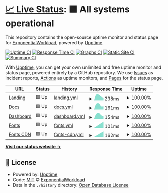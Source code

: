 # [📈 Live Status](https://gh.expo.moe): <!--live status--> **🟩 All systems operational**

This repository contains the open-source uptime monitor and status page for [ExponentialWorkload](https://Exponential-Workload.github.io/), powered by [Upptime](https://github.com/upptime/upptime).

[![Uptime CI](https://github.com/Exponential-Workload/personal-nexus-uptime-monitor/workflows/Uptime%20CI/badge.svg)](https://github.com/Exponential-Workload/personal-nexus-uptime-monitor/actions?query=workflow%3A%22Uptime+CI%22)
[![Response Time CI](https://github.com/Exponential-Workload/personal-nexus-uptime-monitor/workflows/Response%20Time%20CI/badge.svg)](https://github.com/Exponential-Workload/personal-nexus-uptime-monitor/actions?query=workflow%3A%22Response+Time+CI%22)
[![Graphs CI](https://github.com/Exponential-Workload/personal-nexus-uptime-monitor/workflows/Graphs%20CI/badge.svg)](https://github.com/Exponential-Workload/personal-nexus-uptime-monitor/actions?query=workflow%3A%22Graphs+CI%22)
[![Static Site CI](https://github.com/Exponential-Workload/personal-nexus-uptime-monitor/workflows/Static%20Site%20CI/badge.svg)](https://github.com/Exponential-Workload/personal-nexus-uptime-monitor/actions?query=workflow%3A%22Static+Site+CI%22)
[![Summary CI](https://github.com/Exponential-Workload/personal-nexus-uptime-monitor/workflows/Summary%20CI/badge.svg)](https://github.com/Exponential-Workload/personal-nexus-uptime-monitor/actions?query=workflow%3A%22Summary+CI%22)

With [Upptime](https://upptime.js.org), you can get your own unlimited and free uptime monitor and status page, powered entirely by a GitHub repository. We use [Issues](https://github.com/Exponential-Workload/personal-nexus-uptime-monitor/issues) as incident reports, [Actions](https://github.com/Exponential-Workload/personal-nexus-uptime-monitor/actions) as uptime monitors, and [Pages](https://gh.expo.moe) for the status page.

<!--start: status pages-->
<!-- This summary is generated by Upptime (https://github.com/upptime/upptime) -->
<!-- Do not edit this manually, your changes will be overwritten -->
<!-- prettier-ignore -->
| URL | Status | History | Response Time | Uptime |
| --- | ------ | ------- | ------------- | ------ |
| <img alt="" src="https://icons.duckduckgo.com/ip3/nexuspipe.com.ico" height="13"> [Landing](https://nexuspipe.com) | 🟩 Up | [landing.yml](https://github.com/ignore-me-lol/personal-nexus-uptime-monitor/commits/HEAD/history/landing.yml) | <details><summary><img alt="Response time graph" src="./graphs/landing/response-time-week.png" height="20"> 238ms</summary><br><a href="https://nup.expo.moe/history/landing"><img alt="Response time 238" src="https://img.shields.io/endpoint?url=https%3A%2F%2Fraw.githubusercontent.com%2Fignore-me-lol%2Fpersonal-nexus-uptime-monitor%2FHEAD%2Fapi%2Flanding%2Fresponse-time.json"></a><br><a href="https://nup.expo.moe/history/landing"><img alt="24-hour response time 238" src="https://img.shields.io/endpoint?url=https%3A%2F%2Fraw.githubusercontent.com%2Fignore-me-lol%2Fpersonal-nexus-uptime-monitor%2FHEAD%2Fapi%2Flanding%2Fresponse-time-day.json"></a><br><a href="https://nup.expo.moe/history/landing"><img alt="7-day response time 238" src="https://img.shields.io/endpoint?url=https%3A%2F%2Fraw.githubusercontent.com%2Fignore-me-lol%2Fpersonal-nexus-uptime-monitor%2FHEAD%2Fapi%2Flanding%2Fresponse-time-week.json"></a><br><a href="https://nup.expo.moe/history/landing"><img alt="30-day response time 238" src="https://img.shields.io/endpoint?url=https%3A%2F%2Fraw.githubusercontent.com%2Fignore-me-lol%2Fpersonal-nexus-uptime-monitor%2FHEAD%2Fapi%2Flanding%2Fresponse-time-month.json"></a><br><a href="https://nup.expo.moe/history/landing"><img alt="1-year response time 238" src="https://img.shields.io/endpoint?url=https%3A%2F%2Fraw.githubusercontent.com%2Fignore-me-lol%2Fpersonal-nexus-uptime-monitor%2FHEAD%2Fapi%2Flanding%2Fresponse-time-year.json"></a></details> | <details><summary><a href="https://nup.expo.moe/history/landing">100.00%</a></summary><a href="https://nup.expo.moe/history/landing"><img alt="All-time uptime 100.00%" src="https://img.shields.io/endpoint?url=https%3A%2F%2Fraw.githubusercontent.com%2Fignore-me-lol%2Fpersonal-nexus-uptime-monitor%2FHEAD%2Fapi%2Flanding%2Fuptime.json"></a><br><a href="https://nup.expo.moe/history/landing"><img alt="24-hour uptime 100.00%" src="https://img.shields.io/endpoint?url=https%3A%2F%2Fraw.githubusercontent.com%2Fignore-me-lol%2Fpersonal-nexus-uptime-monitor%2FHEAD%2Fapi%2Flanding%2Fuptime-day.json"></a><br><a href="https://nup.expo.moe/history/landing"><img alt="7-day uptime 100.00%" src="https://img.shields.io/endpoint?url=https%3A%2F%2Fraw.githubusercontent.com%2Fignore-me-lol%2Fpersonal-nexus-uptime-monitor%2FHEAD%2Fapi%2Flanding%2Fuptime-week.json"></a><br><a href="https://nup.expo.moe/history/landing"><img alt="30-day uptime 100.00%" src="https://img.shields.io/endpoint?url=https%3A%2F%2Fraw.githubusercontent.com%2Fignore-me-lol%2Fpersonal-nexus-uptime-monitor%2FHEAD%2Fapi%2Flanding%2Fuptime-month.json"></a><br><a href="https://nup.expo.moe/history/landing"><img alt="1-year uptime 100.00%" src="https://img.shields.io/endpoint?url=https%3A%2F%2Fraw.githubusercontent.com%2Fignore-me-lol%2Fpersonal-nexus-uptime-monitor%2FHEAD%2Fapi%2Flanding%2Fuptime-year.json"></a></details>
| <img alt="" src="https://icons.duckduckgo.com/ip3/docs.nexuspipe.com.ico" height="13"> [Docs](https://docs.nexuspipe.com) | 🟩 Up | [docs.yml](https://github.com/ignore-me-lol/personal-nexus-uptime-monitor/commits/HEAD/history/docs.yml) | <details><summary><img alt="Response time graph" src="./graphs/docs/response-time-week.png" height="20"> 161ms</summary><br><a href="https://nup.expo.moe/history/docs"><img alt="Response time 161" src="https://img.shields.io/endpoint?url=https%3A%2F%2Fraw.githubusercontent.com%2Fignore-me-lol%2Fpersonal-nexus-uptime-monitor%2FHEAD%2Fapi%2Fdocs%2Fresponse-time.json"></a><br><a href="https://nup.expo.moe/history/docs"><img alt="24-hour response time 161" src="https://img.shields.io/endpoint?url=https%3A%2F%2Fraw.githubusercontent.com%2Fignore-me-lol%2Fpersonal-nexus-uptime-monitor%2FHEAD%2Fapi%2Fdocs%2Fresponse-time-day.json"></a><br><a href="https://nup.expo.moe/history/docs"><img alt="7-day response time 161" src="https://img.shields.io/endpoint?url=https%3A%2F%2Fraw.githubusercontent.com%2Fignore-me-lol%2Fpersonal-nexus-uptime-monitor%2FHEAD%2Fapi%2Fdocs%2Fresponse-time-week.json"></a><br><a href="https://nup.expo.moe/history/docs"><img alt="30-day response time 161" src="https://img.shields.io/endpoint?url=https%3A%2F%2Fraw.githubusercontent.com%2Fignore-me-lol%2Fpersonal-nexus-uptime-monitor%2FHEAD%2Fapi%2Fdocs%2Fresponse-time-month.json"></a><br><a href="https://nup.expo.moe/history/docs"><img alt="1-year response time 161" src="https://img.shields.io/endpoint?url=https%3A%2F%2Fraw.githubusercontent.com%2Fignore-me-lol%2Fpersonal-nexus-uptime-monitor%2FHEAD%2Fapi%2Fdocs%2Fresponse-time-year.json"></a></details> | <details><summary><a href="https://nup.expo.moe/history/docs">100.00%</a></summary><a href="https://nup.expo.moe/history/docs"><img alt="All-time uptime 100.00%" src="https://img.shields.io/endpoint?url=https%3A%2F%2Fraw.githubusercontent.com%2Fignore-me-lol%2Fpersonal-nexus-uptime-monitor%2FHEAD%2Fapi%2Fdocs%2Fuptime.json"></a><br><a href="https://nup.expo.moe/history/docs"><img alt="24-hour uptime 100.00%" src="https://img.shields.io/endpoint?url=https%3A%2F%2Fraw.githubusercontent.com%2Fignore-me-lol%2Fpersonal-nexus-uptime-monitor%2FHEAD%2Fapi%2Fdocs%2Fuptime-day.json"></a><br><a href="https://nup.expo.moe/history/docs"><img alt="7-day uptime 100.00%" src="https://img.shields.io/endpoint?url=https%3A%2F%2Fraw.githubusercontent.com%2Fignore-me-lol%2Fpersonal-nexus-uptime-monitor%2FHEAD%2Fapi%2Fdocs%2Fuptime-week.json"></a><br><a href="https://nup.expo.moe/history/docs"><img alt="30-day uptime 100.00%" src="https://img.shields.io/endpoint?url=https%3A%2F%2Fraw.githubusercontent.com%2Fignore-me-lol%2Fpersonal-nexus-uptime-monitor%2FHEAD%2Fapi%2Fdocs%2Fuptime-month.json"></a><br><a href="https://nup.expo.moe/history/docs"><img alt="1-year uptime 100.00%" src="https://img.shields.io/endpoint?url=https%3A%2F%2Fraw.githubusercontent.com%2Fignore-me-lol%2Fpersonal-nexus-uptime-monitor%2FHEAD%2Fapi%2Fdocs%2Fuptime-year.json"></a></details>
| <img alt="" src="https://icons.duckduckgo.com/ip3/dash.nexuspipe.com.ico" height="13"> [Dashboard](https://dash.nexuspipe.com) | 🟩 Up | [dashboard.yml](https://github.com/ignore-me-lol/personal-nexus-uptime-monitor/commits/HEAD/history/dashboard.yml) | <details><summary><img alt="Response time graph" src="./graphs/dashboard/response-time-week.png" height="20"> 154ms</summary><br><a href="https://nup.expo.moe/history/dashboard"><img alt="Response time 154" src="https://img.shields.io/endpoint?url=https%3A%2F%2Fraw.githubusercontent.com%2Fignore-me-lol%2Fpersonal-nexus-uptime-monitor%2FHEAD%2Fapi%2Fdashboard%2Fresponse-time.json"></a><br><a href="https://nup.expo.moe/history/dashboard"><img alt="24-hour response time 154" src="https://img.shields.io/endpoint?url=https%3A%2F%2Fraw.githubusercontent.com%2Fignore-me-lol%2Fpersonal-nexus-uptime-monitor%2FHEAD%2Fapi%2Fdashboard%2Fresponse-time-day.json"></a><br><a href="https://nup.expo.moe/history/dashboard"><img alt="7-day response time 154" src="https://img.shields.io/endpoint?url=https%3A%2F%2Fraw.githubusercontent.com%2Fignore-me-lol%2Fpersonal-nexus-uptime-monitor%2FHEAD%2Fapi%2Fdashboard%2Fresponse-time-week.json"></a><br><a href="https://nup.expo.moe/history/dashboard"><img alt="30-day response time 154" src="https://img.shields.io/endpoint?url=https%3A%2F%2Fraw.githubusercontent.com%2Fignore-me-lol%2Fpersonal-nexus-uptime-monitor%2FHEAD%2Fapi%2Fdashboard%2Fresponse-time-month.json"></a><br><a href="https://nup.expo.moe/history/dashboard"><img alt="1-year response time 154" src="https://img.shields.io/endpoint?url=https%3A%2F%2Fraw.githubusercontent.com%2Fignore-me-lol%2Fpersonal-nexus-uptime-monitor%2FHEAD%2Fapi%2Fdashboard%2Fresponse-time-year.json"></a></details> | <details><summary><a href="https://nup.expo.moe/history/dashboard">100.00%</a></summary><a href="https://nup.expo.moe/history/dashboard"><img alt="All-time uptime 100.00%" src="https://img.shields.io/endpoint?url=https%3A%2F%2Fraw.githubusercontent.com%2Fignore-me-lol%2Fpersonal-nexus-uptime-monitor%2FHEAD%2Fapi%2Fdashboard%2Fuptime.json"></a><br><a href="https://nup.expo.moe/history/dashboard"><img alt="24-hour uptime 100.00%" src="https://img.shields.io/endpoint?url=https%3A%2F%2Fraw.githubusercontent.com%2Fignore-me-lol%2Fpersonal-nexus-uptime-monitor%2FHEAD%2Fapi%2Fdashboard%2Fuptime-day.json"></a><br><a href="https://nup.expo.moe/history/dashboard"><img alt="7-day uptime 100.00%" src="https://img.shields.io/endpoint?url=https%3A%2F%2Fraw.githubusercontent.com%2Fignore-me-lol%2Fpersonal-nexus-uptime-monitor%2FHEAD%2Fapi%2Fdashboard%2Fuptime-week.json"></a><br><a href="https://nup.expo.moe/history/dashboard"><img alt="30-day uptime 100.00%" src="https://img.shields.io/endpoint?url=https%3A%2F%2Fraw.githubusercontent.com%2Fignore-me-lol%2Fpersonal-nexus-uptime-monitor%2FHEAD%2Fapi%2Fdashboard%2Fuptime-month.json"></a><br><a href="https://nup.expo.moe/history/dashboard"><img alt="1-year uptime 100.00%" src="https://img.shields.io/endpoint?url=https%3A%2F%2Fraw.githubusercontent.com%2Fignore-me-lol%2Fpersonal-nexus-uptime-monitor%2FHEAD%2Fapi%2Fdashboard%2Fuptime-year.json"></a></details>
| <img alt="" src="https://icons.duckduckgo.com/ip3/fonts.nexuspipe.com.ico" height="13"> [Fonts](https://fonts.nexuspipe.com) | 🟩 Up | [fonts.yml](https://github.com/ignore-me-lol/personal-nexus-uptime-monitor/commits/HEAD/history/fonts.yml) | <details><summary><img alt="Response time graph" src="./graphs/fonts/response-time-week.png" height="20"> 101ms</summary><br><a href="https://nup.expo.moe/history/fonts"><img alt="Response time 101" src="https://img.shields.io/endpoint?url=https%3A%2F%2Fraw.githubusercontent.com%2Fignore-me-lol%2Fpersonal-nexus-uptime-monitor%2FHEAD%2Fapi%2Ffonts%2Fresponse-time.json"></a><br><a href="https://nup.expo.moe/history/fonts"><img alt="24-hour response time 101" src="https://img.shields.io/endpoint?url=https%3A%2F%2Fraw.githubusercontent.com%2Fignore-me-lol%2Fpersonal-nexus-uptime-monitor%2FHEAD%2Fapi%2Ffonts%2Fresponse-time-day.json"></a><br><a href="https://nup.expo.moe/history/fonts"><img alt="7-day response time 101" src="https://img.shields.io/endpoint?url=https%3A%2F%2Fraw.githubusercontent.com%2Fignore-me-lol%2Fpersonal-nexus-uptime-monitor%2FHEAD%2Fapi%2Ffonts%2Fresponse-time-week.json"></a><br><a href="https://nup.expo.moe/history/fonts"><img alt="30-day response time 101" src="https://img.shields.io/endpoint?url=https%3A%2F%2Fraw.githubusercontent.com%2Fignore-me-lol%2Fpersonal-nexus-uptime-monitor%2FHEAD%2Fapi%2Ffonts%2Fresponse-time-month.json"></a><br><a href="https://nup.expo.moe/history/fonts"><img alt="1-year response time 101" src="https://img.shields.io/endpoint?url=https%3A%2F%2Fraw.githubusercontent.com%2Fignore-me-lol%2Fpersonal-nexus-uptime-monitor%2FHEAD%2Fapi%2Ffonts%2Fresponse-time-year.json"></a></details> | <details><summary><a href="https://nup.expo.moe/history/fonts">100.00%</a></summary><a href="https://nup.expo.moe/history/fonts"><img alt="All-time uptime 100.00%" src="https://img.shields.io/endpoint?url=https%3A%2F%2Fraw.githubusercontent.com%2Fignore-me-lol%2Fpersonal-nexus-uptime-monitor%2FHEAD%2Fapi%2Ffonts%2Fuptime.json"></a><br><a href="https://nup.expo.moe/history/fonts"><img alt="24-hour uptime 100.00%" src="https://img.shields.io/endpoint?url=https%3A%2F%2Fraw.githubusercontent.com%2Fignore-me-lol%2Fpersonal-nexus-uptime-monitor%2FHEAD%2Fapi%2Ffonts%2Fuptime-day.json"></a><br><a href="https://nup.expo.moe/history/fonts"><img alt="7-day uptime 100.00%" src="https://img.shields.io/endpoint?url=https%3A%2F%2Fraw.githubusercontent.com%2Fignore-me-lol%2Fpersonal-nexus-uptime-monitor%2FHEAD%2Fapi%2Ffonts%2Fuptime-week.json"></a><br><a href="https://nup.expo.moe/history/fonts"><img alt="30-day uptime 100.00%" src="https://img.shields.io/endpoint?url=https%3A%2F%2Fraw.githubusercontent.com%2Fignore-me-lol%2Fpersonal-nexus-uptime-monitor%2FHEAD%2Fapi%2Ffonts%2Fuptime-month.json"></a><br><a href="https://nup.expo.moe/history/fonts"><img alt="1-year uptime 100.00%" src="https://img.shields.io/endpoint?url=https%3A%2F%2Fraw.githubusercontent.com%2Fignore-me-lol%2Fpersonal-nexus-uptime-monitor%2FHEAD%2Fapi%2Ffonts%2Fuptime-year.json"></a></details>
| <img alt="" src="https://icons.duckduckgo.com/ip3/fonts-cdn.nexuspipe.com.ico" height="13"> [Fonts CDN](https://fonts-cdn.nexuspipe.com) | 🟩 Up | [fonts-cdn.yml](https://github.com/ignore-me-lol/personal-nexus-uptime-monitor/commits/HEAD/history/fonts-cdn.yml) | <details><summary><img alt="Response time graph" src="./graphs/fonts-cdn/response-time-week.png" height="20"> 162ms</summary><br><a href="https://nup.expo.moe/history/fonts-cdn"><img alt="Response time 162" src="https://img.shields.io/endpoint?url=https%3A%2F%2Fraw.githubusercontent.com%2Fignore-me-lol%2Fpersonal-nexus-uptime-monitor%2FHEAD%2Fapi%2Ffonts-cdn%2Fresponse-time.json"></a><br><a href="https://nup.expo.moe/history/fonts-cdn"><img alt="24-hour response time 162" src="https://img.shields.io/endpoint?url=https%3A%2F%2Fraw.githubusercontent.com%2Fignore-me-lol%2Fpersonal-nexus-uptime-monitor%2FHEAD%2Fapi%2Ffonts-cdn%2Fresponse-time-day.json"></a><br><a href="https://nup.expo.moe/history/fonts-cdn"><img alt="7-day response time 162" src="https://img.shields.io/endpoint?url=https%3A%2F%2Fraw.githubusercontent.com%2Fignore-me-lol%2Fpersonal-nexus-uptime-monitor%2FHEAD%2Fapi%2Ffonts-cdn%2Fresponse-time-week.json"></a><br><a href="https://nup.expo.moe/history/fonts-cdn"><img alt="30-day response time 162" src="https://img.shields.io/endpoint?url=https%3A%2F%2Fraw.githubusercontent.com%2Fignore-me-lol%2Fpersonal-nexus-uptime-monitor%2FHEAD%2Fapi%2Ffonts-cdn%2Fresponse-time-month.json"></a><br><a href="https://nup.expo.moe/history/fonts-cdn"><img alt="1-year response time 162" src="https://img.shields.io/endpoint?url=https%3A%2F%2Fraw.githubusercontent.com%2Fignore-me-lol%2Fpersonal-nexus-uptime-monitor%2FHEAD%2Fapi%2Ffonts-cdn%2Fresponse-time-year.json"></a></details> | <details><summary><a href="https://nup.expo.moe/history/fonts-cdn">100.00%</a></summary><a href="https://nup.expo.moe/history/fonts-cdn"><img alt="All-time uptime 100.00%" src="https://img.shields.io/endpoint?url=https%3A%2F%2Fraw.githubusercontent.com%2Fignore-me-lol%2Fpersonal-nexus-uptime-monitor%2FHEAD%2Fapi%2Ffonts-cdn%2Fuptime.json"></a><br><a href="https://nup.expo.moe/history/fonts-cdn"><img alt="24-hour uptime 100.00%" src="https://img.shields.io/endpoint?url=https%3A%2F%2Fraw.githubusercontent.com%2Fignore-me-lol%2Fpersonal-nexus-uptime-monitor%2FHEAD%2Fapi%2Ffonts-cdn%2Fuptime-day.json"></a><br><a href="https://nup.expo.moe/history/fonts-cdn"><img alt="7-day uptime 100.00%" src="https://img.shields.io/endpoint?url=https%3A%2F%2Fraw.githubusercontent.com%2Fignore-me-lol%2Fpersonal-nexus-uptime-monitor%2FHEAD%2Fapi%2Ffonts-cdn%2Fuptime-week.json"></a><br><a href="https://nup.expo.moe/history/fonts-cdn"><img alt="30-day uptime 100.00%" src="https://img.shields.io/endpoint?url=https%3A%2F%2Fraw.githubusercontent.com%2Fignore-me-lol%2Fpersonal-nexus-uptime-monitor%2FHEAD%2Fapi%2Ffonts-cdn%2Fuptime-month.json"></a><br><a href="https://nup.expo.moe/history/fonts-cdn"><img alt="1-year uptime 100.00%" src="https://img.shields.io/endpoint?url=https%3A%2F%2Fraw.githubusercontent.com%2Fignore-me-lol%2Fpersonal-nexus-uptime-monitor%2FHEAD%2Fapi%2Ffonts-cdn%2Fuptime-year.json"></a></details>

<!--end: status pages-->

[**Visit our status website →**](https://gh.expo.moe)

## 📄 License

- Powered by: [Upptime](https://github.com/upptime/upptime)
- Code: [MIT](./LICENSE) © [ExponentialWorkload](https://Exponential-Workload.github.io/)
- Data in the `./history` directory: [Open Database License](https://opendatacommons.org/licenses/odbl/1-0/)
